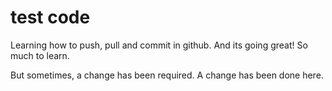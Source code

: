 # test code
Learning how to push, pull and commit in github.
And its going great!
So much to learn.

But sometimes, a change has been required. A change has been done here.
